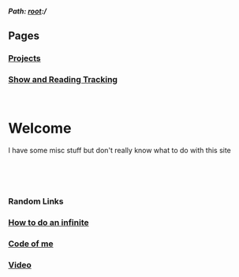 <link rel="shortcut icon" href="/assets/favicon.ico" type="image/x-icon">
<link rel="icon" href="/assets/favicon.ico" type="image/x-icon">

##### Path: [root](https://greenj.net):/

## Pages
### [Projects](https://greenj.net/projects)
### [Show and Reading Tracking](http://greenj.net/tracker)

‏
# Welcome

I have some misc stuff but don't really know what to do with this site

‏‏‎ ‎

‏‏‎ ‎

### Random Links

### [How to do an infinite](https://www.youtube.com/watch?v=vpYdEjvAg3k)

### [Code of me](https://github.com/danleeb/GreenJ)

### [Video](https://files.catbox.moe/itkcsj.mp4)
